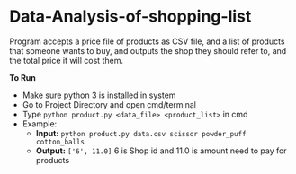 # Data-Analysis-of-shopping-list
Program accepts a price file of products as CSV file, and a list of products that someone wants to buy, and outputs the shop they should refer to, and the total price it will cost them.

**To Run**
* Make sure python 3 is installed in system
* Go to Project Directory and open cmd/terminal
* Type `python product.py <data_file> <product_list>` in cmd
* Example: 
  *  **Input:** `python product.py data.csv scissor powder_puff cotton_balls`
  *  **Output:** `['6', 11.0]` 
  			6 is Shop id and 11.0 is amount need to pay for products 
